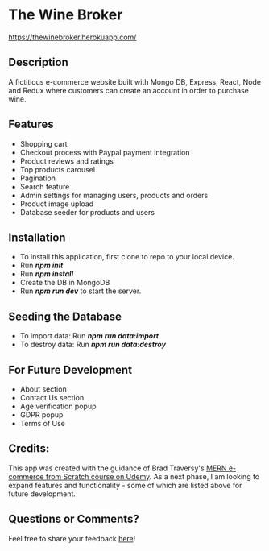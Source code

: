 # The Wine Broker

https://thewinebroker.herokuapp.com/

## Description
A fictitious e-commerce website built with Mongo DB, Express, React, Node and Redux where customers can create an account in order to purchase wine.

## Features
  - Shopping cart
  - Checkout process with Paypal payment integration
  - Product reviews and ratings
  - Top products carousel
  - Pagination
  - Search feature
  - Admin settings for managing users, products and orders  
  - Product image upload
  - Database seeder for products and users

## Installation
- To install this application, first clone to repo to your local device.
- Run ***npm init***
- Run ***npm install***
- Create the DB in MongoDB
- Run ***npm run dev*** to start the server.

## Seeding the Database
- To import data: Run ***npm run data:import***
- To destroy data: Run ***npm run data:destroy***

## For Future Development
- About section
- Contact Us section
- Age verification popup
- GDPR popup
- Terms of Use

## Credits:

This app was created with the guidance of Brad Traversy's [MERN e-commerce from Scratch course on Udemy](https://www.udemy.com/course/mern-ecommerce). As a next phase, I am looking to expand features and functionality - some of which are listed above for future development.

## Questions or Comments?

Feel free to share your feedback [here](https://helloam.github.io/contactform/)!

